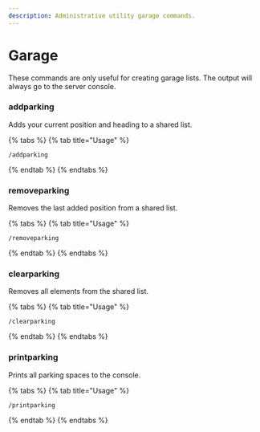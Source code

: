 ```yaml
---
description: Administrative utility garage commands.
---
```


# Garage

These commands are only useful for creating garage lists. The output will always go to the server console.

### addparking

Adds your current position and heading to a shared list.

{% tabs %}
{% tab title="Usage" %}
```
/addparking
```
{% endtab %}
{% endtabs %}

### removeparking

Removes the last added position from a shared list.

{% tabs %}
{% tab title="Usage" %}
```
/removeparking
```
{% endtab %}
{% endtabs %}

### clearparking

Removes all elements from the shared list.

{% tabs %}
{% tab title="Usage" %}
```
/clearparking
```
{% endtab %}
{% endtabs %}

### printparking

Prints all parking spaces to the console.

{% tabs %}
{% tab title="Usage" %}
```
/printparking
```
{% endtab %}
{% endtabs %}
